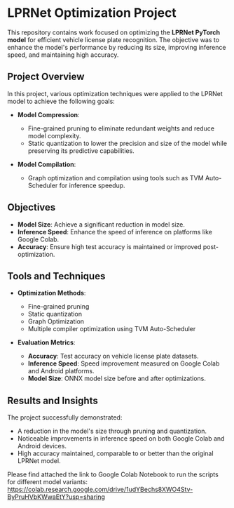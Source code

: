 # LPRNet Optimization Project

This repository contains work focused on optimizing the **LPRNet PyTorch model** for efficient vehicle license plate recognition. The objective was to enhance the model's performance by reducing its size, improving inference speed, and maintaining high accuracy.

## Project Overview

In this project, various optimization techniques were applied to the LPRNet model to achieve the following goals:

- **Model Compression**:
  - Fine-grained pruning to eliminate redundant weights and reduce model complexity.
  - Static quantization to lower the precision and size of the model while preserving its predictive capabilities.

- **Model Compilation**:
  - Graph optimization and compilation using tools such as TVM Auto-Scheduler for inference speedup.
## Objectives

- **Model Size**: Achieve a significant reduction in model size.
- **Inference Speed**: Enhance the speed of inference on platforms like Google Colab.
- **Accuracy**: Ensure high test accuracy is maintained or improved post-optimization.

## Tools and Techniques

- **Optimization Methods**:
  - Fine-grained pruning
  - Static quantization
  - Graph Optimization
  - Multiple compiler optimization using TVM Auto-Scheduler

- **Evaluation Metrics**:
  - **Accuracy**: Test accuracy on vehicle license plate datasets.
  - **Inference Speed**: Speed improvement measured on Google Colab and Android platforms.
  - **Model Size**: ONNX model size before and after optimizations.

## Results and Insights

The project successfully demonstrated:
- A reduction in the model's size through pruning and quantization.
- Noticeable improvements in inference speed on both Google Colab and Android devices.
- High accuracy maintained, comparable to or better than the original LPRNet model.

Please find attached the link to Google Colab Notebook to run the scripts for different model variants:
https://colab.research.google.com/drive/1udYBechs8XWO4Stv-ByPruHVbKWwaEtY?usp=sharing

